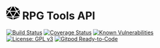 
# <img src="dice-d20-solid.svg" width="35" height="35" alt="RPG Tools API"/> RPG Tools API

[![Build Status](https://travis-ci.com/ChillDread/rpgtools-api.svg?branch=master)](https://travis-ci.com/ChillDread/rpgtools-api)
[![Coverage Status](https://coveralls.io/repos/github/ChillDread/rpgtools-api/badge.svg?branch=master)](https://coveralls.io/github/ChillDread/rpgtools-api?branch=master)
[![Known Vulnerabilities](https://snyk.io/test/github/ChillDread/rpgtools-api/badge.svg?targetFile=requirements.txt)](https://snyk.io/test/github/ChillDread/rpgtools-api?targetFile=requirements.txt)
[![License: GPL v3](https://img.shields.io/badge/License-GPLv3-blue.svg)](https://www.gnu.org/licenses/gpl-3.0)
[![Gitpod Ready-to-Code](https://img.shields.io/badge/Gitpod-Ready--to--Code-blue?logo=gitpod)](https://gitpod.io/#https://github.com/ChillDread/rpgtools-api)